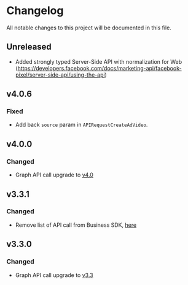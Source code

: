# Changelog

All notable changes to this project will be documented in this file.


## Unreleased
 - Added strongly typed Server-Side API with normalization for Web (https://developers.facebook.com/docs/marketing-api/facebook-pixel/server-side-api/using-the-api)

## v4.0.6

### Fixed
 - Add back `source` param in `APIRequestCreateAdVideo`.

## v4.0.0
### Changed
- Graph API call upgrade to [v4.0](https://developers.facebook.com/docs/graph-api/changelog/version4.0)

## v3.3.1
### Changed
- Remove list of API call from Business SDK,   [here](https://developers.facebook.com/docs/graph-api/changelog/4-30-2019-endpoint-deprecations)

## v3.3.0
### Changed
- Graph API call upgrade to [v3.3](https://developers.facebook.com/docs/graph-api/changelog/version3.3)

